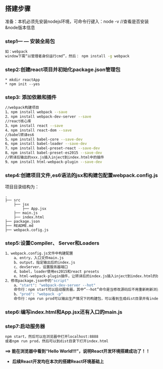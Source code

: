 ## 搭建步骤
准备：本机必须先安装nodejs环境，可命令行键入：node -v //查看是否安装&node版本信息
### step1— — 安装全局包
```bash
如：webpack
window下需“以管理者身份运行cmd”，然后： npm install -g webpack
```
### step2:创建react项目并初始化package.json管理包
    * mkdir reactApp
    * npm init --yes
### step3: 添加依赖和插件
```bash
//webpack构建项目
1、npm install webpack --save
2、npm install webpack-dev-server --save
//react核心库
3、npm install react --save
4、npm install react-dom --save
//babel转译es6
5、npm install babel-core --save-dev
6、npm install babel-loader --save-dev
7、npm install babel-preset-react --save-dev
8、npm install babel-preset-es2015 --save-dev
//转译后输出的xxx.js插入inject到index.html中的插件
9、npm install html-webpack-plugin --save-dev
```
### step4:创建项目文件,es6语法的jsx和构建包配置webpack.config.js
项目目录结构为：
```
.
├── src
    ├── jsx
        ├── App.jsx
    ├── main.js
    ├── index.html
├── package.json
├── README.md
├── webpack.cofig.js
```
### step5:设置Compiler、 Server和Loaders
```bash
1、webpack.config.js文件中构建配置
    a、entry，入口文件main.js
    b、output，指定输出后的index.js
    c、devServer，设置服务器端口
    d、babel，loader使用es2015和react presets
    e、html-webpack-plugin插件，让转译后的index.js插入inject到index.html的body下，并复制indx.html到输出的dist目录
2、修改package.json中的"script"
    a、"start": "webpack-dev-server --hot"
    命令行：npm start可以启动服务器，其中“--hot”命令是当修改源码后不用重新刷新浏览器，也能实时重新加载到最新源码
    b、"prod": "webpack -p"
    命令行：npm run prod可以输出生产情况下的构建包，可以看到生成dist目录并有index.html和index.js
```
### step6:编写index.html和App.jsx还有入口的main.js

### step7:启动服务器
```bash
npm start，然后可以在浏览器中打开localhost:8888
或者npm run prod，然后可以到dist目录下打开index.html

```
**==> 能在浏览器中看到“Hello World!!!”，说明React开发环境搭建成功了！！**

* **后续React开发均在本次的搭建React环境基础上**